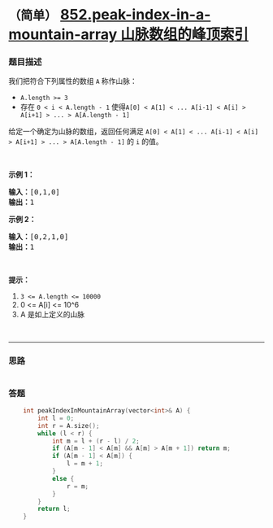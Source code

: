 # `（简单）` [852.peak-index-in-a-mountain-array 山脉数组的峰顶索引](https://leetcode-cn.com/problems/peak-index-in-a-mountain-array/)

### 题目描述
<p>我们把符合下列属性的数组&nbsp;<code>A</code>&nbsp;称作山脉：</p>

<ul>
	<li><code>A.length >= 3</code></li>
	<li>存在 <code>0 < i&nbsp;< A.length - 1</code> 使得<code>A[0] < A[1] < ... A[i-1] < A[i] > A[i+1] > ... > A[A.length - 1]</code></li>
</ul>

<p>给定一个确定为山脉的数组，返回任何满足&nbsp;<code>A[0] < A[1] < ... A[i-1] < A[i] > A[i+1] > ... > A[A.length - 1]</code>&nbsp;的 <code>i</code>&nbsp;的值。</p>

<p>&nbsp;</p>

<p><strong>示例 1：</strong></p>

<pre><strong>输入：</strong>[0,1,0]
<strong>输出：</strong>1
</pre>

<p><strong>示例 2：</strong></p>

<pre><strong>输入：</strong>[0,2,1,0]
<strong>输出：</strong>1</pre>

<p>&nbsp;</p>

<p><strong>提示：</strong></p>

<ol>
	<li><code>3 <= A.length <= 10000</code></li>
	<li>0 <= A[i] <= 10^6</li>
	<li>A 是如上定义的山脉</li>
</ol>

<p>&nbsp;</p>


---
### 思路
```
```



### 答题
``` C++
    int peakIndexInMountainArray(vector<int>& A) {
        int l = 0;
        int r = A.size();
        while (l < r) {
            int m = l + (r - l) / 2;
            if (A[m - 1] < A[m] && A[m] > A[m + 1]) return m;
            if (A[m - 1] < A[m]) {
                l = m + 1;
            }
            else {
                r = m;
            }
        }
        return l;
    }
```




